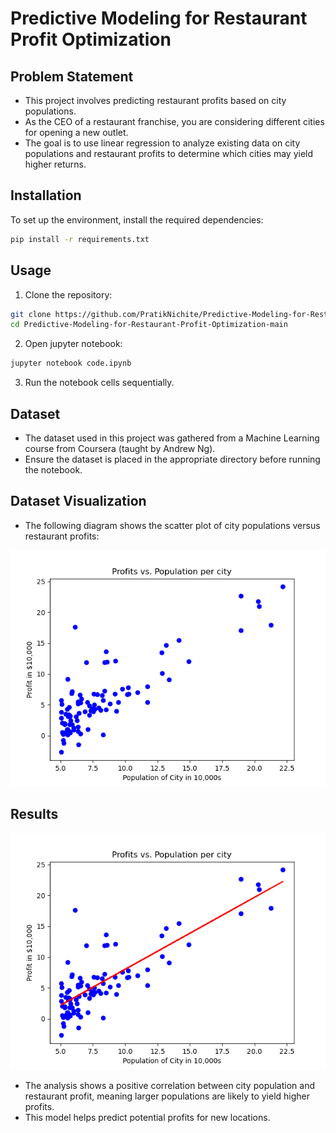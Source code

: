 # Predictive Modeling for Restaurant Profit Optimization

## Problem Statement

- This project involves predicting restaurant profits based on city populations.
- As the CEO of a restaurant franchise, you are considering different cities for opening a new outlet.
- The goal is to use linear regression to analyze existing data on city populations and restaurant profits to determine which cities may yield higher returns.

## Installation

To set up the environment, install the required dependencies:

```bash
pip install -r requirements.txt
```

## Usage

1. Clone the repository:

```bash
git clone https://github.com/PratikNichite/Predictive-Modeling-for-Restaurant-Profit-Optimization.git
cd Predictive-Modeling-for-Restaurant-Profit-Optimization-main
```

2. Open jupyter notebook:

```bash
jupyter notebook code.ipynb
```

3. Run the notebook cells sequentially.

## Dataset

- The dataset used in this project was gathered from a Machine Learning course from Coursera (taught by Andrew Ng).
- Ensure the dataset is placed in the appropriate directory before running the notebook.

## Dataset Visualization

- The following diagram shows the scatter plot of city populations versus restaurant profits:

![Dataset](assets/dataset.png)

## Results

![Output](assets/output.png)

- The analysis shows a positive correlation between city population and restaurant profit, meaning larger populations are likely to yield higher profits.
- This model helps predict potential profits for new locations.
